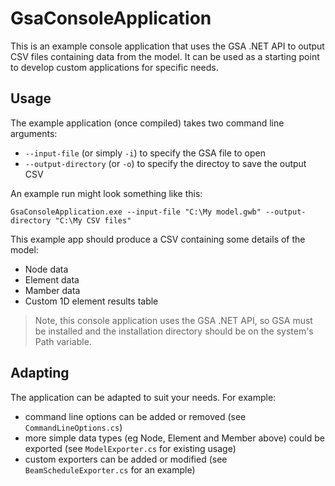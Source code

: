 # GsaConsoleApplication
This is an example console application that uses the GSA .NET API to output CSV files containing data from the model. It can be used as a starting point to develop custom applications for specific needs.

## Usage
The example application (once compiled) takes two command line arguments:
- `--input-file` (or simply `-i`) to specify the GSA file to open
- `--output-directory` (or `-o`) to specify the directoy to save the output CSV

An example run might look something like this:
```
GsaConsoleApplication.exe --input-file "C:\My model.gwb" --output-directory "C:\My CSV files"
```
This example app should produce a CSV containing some details of the model:
- Node data
- Element data
- Mamber data
- Custom 1D element results table

> Note, this console application uses the GSA .NET API, so GSA must be installed and the installation directory should be on the system's Path variable.

## Adapting
The application can be adapted to suit your needs. For example:
- command line options can be added or removed (see `CommandLineOptions.cs`)
- more simple data types (eg Node, Element and Member above) could be exported (see `ModelExporter.cs` for existing usage)
- custom exporters can be added or modified (see `BeamScheduleExporter.cs` for an example)
